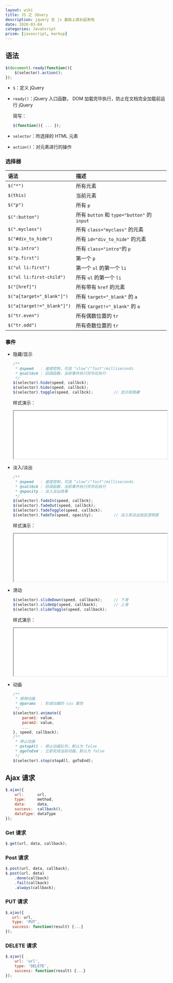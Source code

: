 ```yaml
---
layout: wiki
title: JS 之 JQuery
description: jquery 在 js 基础上成长起来啦
date: 2020-03-04
categories: JavaScript
prism: [javascript, markup]
---
```


## 语法

```javascript
$(document).ready(function(){
    $(selector).action();
});
```

* `$`：定义 jQuery

* `ready()`：jQuery 入口函数， DOM 加载完毕执行，防止在文档完全加载前运行 jQuery

    简写：
    
    ```javascript
    $(function(){ ... });
    ```

* `selector`：所选择的 HTML 元素

* `action()`：对元素进行的操作

### 选择器

语法 | 描述
:- | :-
`$("*")` | 所有元素
`$(this)` | 当前元素
`$("p")` | 所有 `p` 
`$(":button")` | 所有 `button` 和 `type="button"` 的 `input`
`$(".myclass")` | 所有 `class="myclass"` 的元素
`$("#div_to_hide")` | 所有 `id="div_to_hide"` 的元素
`$("p.intro")` | 所有 `class="intro"`的 `p`
`$("p.first")` | 第一个 `p`
`$("ul li:first")` | 第一个 `ul` 的第一个 `li`
`$("ul li:first-child")` | 所有 `ul` 的第一个 `li`
`$("[href]")` | 所有带有 `href` 的元素
`$("a[target="_blank"]")` | 所有 `target="_blank"` 的 `a`
`$("a[target!="_blank"]")` | 所有 `target!="_blank"` 的 `a`
`$("tr.even")` | 所有偶数位置的 `tr`
`$("tr.odd")` | 所有奇数位置的 `tr`

### 事件

* 隐藏/显示

    ```javascript
    /**
     * @speed   : 速度控制，可选 "slow"/"fast"/milliseconds
     * @callbck : 回调函数，当前事件执行完毕后执行
     */
    $(selector).hide(speed, callbck);
    $(selector).hide(speed, callbck);
    $(selector).toggle(speed, callbck);         // 显示和隐藏
    ```

    样式演示：

    <iframe src="/assets/html/jquery-hide.html" width="100%"></iframe>

* 淡入/淡出

    ```javascript
    /**
     * @speed   : 速度控制，可选 "slow"/"fast"/milliseconds
     * @callbck : 回调函数，当前事件执行完毕后执行
     * @opacity : 淡入淡出效果
     */
    $(selector).fadeIn(speed, callbck);
    $(selector).fadeOut(speed, callbck);
    $(selector).fadeToggle(speed, callbck);
    $(selector).fadeTo(speed, opacity);         // 淡入和淡出指定透明度
    ```

    样式演示：

    <iframe src="/assets/html/jquery-fade.html" width="100%"></iframe>

* 滑动

    ```javascript
    $(selector).slideDown(speed, callback);     // 下滑
    $(selector).slideUp(speed, callback);       // 上滑
    $(selector).slideToggle(speed, callback);
    ```

    样式演示：

    <iframe src="/assets/html/jquery-slide.html" width="100%"></iframe>

* 动画

    ```javascript
    /**
     * 使用动画
     * @params  : 形成动画的 css 属性
     */
    $(selector).animate({
        param1: value,
        param2: value,
        ...
    }, speed, callback);
    /**
     * 停止动画
     * @stopAll : 停止动画队列，默认为 false
     * @goToEnd : 立即完成当前动画，默认为 false
     */
    $(selector).stop(stopAll, goToEnd);
    ```

## Ajax 请求

```javascript
$.ajax({
    url:      url,
    type:     method,
    data:     data,
    success:  callback(),
    dataType: dataType
});
```

### Get 请求

```javascript
$.get(url, data, callback);
```

### Post 请求

```javascript
$.post(url, data, callback);
$.post(url, data)
    .done(callback)
    .fail(callback)
    .always(callback);
```

### PUT 请求

```javascript
$.ajax({
   url: url,
   type: 'PUT',
   success: function(result) {...}
});
```

### DELETE 请求

```javascript
$.ajax({
    url: 'url',
    type: 'DELETE',
    success: function(result) {...}
});
```